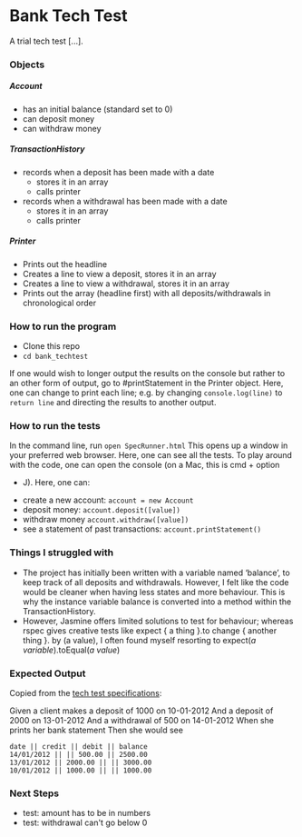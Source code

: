 Bank Tech Test
==============

A trial tech test [...].

### Objects
##### Account
- has an initial balance (standard set to 0)
- can deposit money
- can withdraw money

##### TransactionHistory
- records when a deposit has been made with a date
	- stores it in an array
	- calls printer
- records when a withdrawal has been made with a date
	- stores it in an array
	- calls printer


##### Printer
- Prints out the headline
- Creates a line to view a deposit, stores it in an array
- Creates a line to view a withdrawal, stores it in an array
- Prints out the array (headline first) with all deposits/withdrawals in chronological
  order

### How to run the program
- Clone this repo
- `cd bank_techtest`

If one would wish to longer output the results on the console but rather to an
other form of output, go to #printStatement in the Printer object. Here, one can
change to print each line; e.g. by changing `console.log(line)` to `return line` and
directing the results to another output.

### How to run the tests
In the command line, run `open SpecRunner.html`
This opens up a window in your preferred web browser. Here, one can see all the tests.
To play around with the code, one can open the console (on a Mac, this is cmd + option
+ J).
Here, one can: 
- create a new account: `account = new Account`
- deposit money: `account.deposit([value])`
- withdraw money `account.withdraw([value])`
- see a statement of past transactions: `account.printStatement()`

### Things I struggled with
- The project has initially been written with a variable named ‘balance’, to keep track
of all deposits and withdrawals. However, I felt like the code would be cleaner when
having less states and more behaviour. This is why the instance variable balance is
converted into a method within the TransactionHistory.
- However, Jasmine offers limited solutions to test for behaviour; whereas rspec gives
  creative tests like expect { a thing }.to change { another thing }. by (a value), I
often found myself resorting to expect(*a variable*).toEqual(*a value*)


### Expected Output

Copied from the [tech test
specifications](https://github.com/makersacademy/course/blob/master/individual_challenges/bank_tech_test.md):

Given a client makes a deposit of 1000 on 10-01-2012 And a deposit of
2000 on 13-01-2012 And a withdrawal of 500 on 14-01-2012 When she prints
her bank statement Then she would see

```
date || credit || debit || balance
14/01/2012 || || 500.00 || 2500.00
13/01/2012 || 2000.00 || || 3000.00
10/01/2012 || 1000.00 || || 1000.00
```

### Next Steps
- test: amount has to be in numbers
- test: withdrawal can't go below 0
